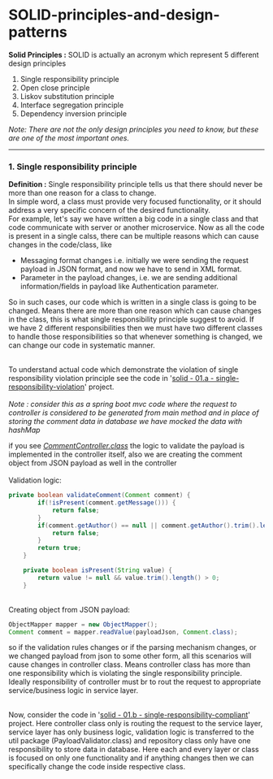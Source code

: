 # SOLID-principles-and-design-patterns

**Solid Principles :** SOLID is actually an acronym which represent 5 different design principles
<ol>
<li>Single responsibility principle</li>
<li>Open close principle</li>
<li>Liskov substitution principle</li>
<li>Interface segregation principle</li>
<li>Dependency inversion principle</li>
</ol>

*Note: There are not the only design principles you need to know, but these are one of the most important ones.*
<hr>

### 1. Single responsibility principle
**Definition :** Single responsibility principle tells us that there should never be more than one reason for a class to change.<br>
In simple word, a class must provide very focused functionality, or it should address a very specific concern of the desired functionality.<br>
For example, let's say we have written a big code in a single class and that code communicate with server or another microservice. 
Now as all the code is present in a single calss, there can be multiple reasons which can cause changes in the code/class, like
<ul>
<li>Messaging format changes i.e. initially we were sending the request payload in JSON format, and now we have to send in XML format.</li>
<li>Parameter in the payload changes, i.e. we are sending additional information/fields in payload like Authentication parameter.</li>
</ul>

So in such cases, our code which is written in a single class is going to be changed. 
Means there are more than one reason which can cause changes in the class, this is what single responsibility principle suggest to avoid.
If we have 2 different responsibilities then we must have two different classes to handle those responsibilities so that whenever something is changed, 
we can change our code in systematic manner.<br><br>


To understand actual code which demonstrate the violation of single responsibility violation principle see the code in '[solid - 01.a - single-responsibility-violation](https://github.com/Akhil-Selukar/SOLID-principles-and-design-patterns/tree/master/solid%20-%2001.a%20-%20single-responsibility-violation)' project.<br><br>
*Note : consider this as a spring boot mvc code where the request to controller is considered to be generated from main method and 
in place of storing the comment data in database we have mocked the data with hashMap*

if you see *[CommentController.class](https://github.com/Akhil-Selukar/SOLID-principles-and-design-patterns/blob/master/solid%20-%2001.a%20-%20single-responsibility-violation/src/main/java/com/solid/principles/controller/CommentController.java)* the 
logic to validate the payload is implemented in the controller itself, also we are creating the comment object from JSON payload as well in the controller
<br><br>
Validation logic:
```java
private boolean validateComment(Comment comment) {
        if(!isPresent(comment.getMessage())) {
            return false;
        }
        if(comment.getAuthor() == null || comment.getAuthor().trim().length() == 0) {
            return false;
        }
        return true;
    }

    private boolean isPresent(String value) {
        return value != null && value.trim().length() > 0;
    }
```
<br>
Creating object from JSON payload:

```java
ObjectMapper mapper = new ObjectMapper();
Comment comment = mapper.readValue(payloadJson, Comment.class);
```

so if the validation rules changes or if the parsing mechanism changes, or we changed payload from json to some other form, all this
scenarios will cause changes in controller class. Means controller class has more than one responsibility which is violating the 
single responsibility principle. Ideally responsibility of controller must br to rout the request to appropriate service/business logic in service layer.<br><br>

Now, consider the code in '[solid - 01.b - single-responsibility-compliant](https://github.com/Akhil-Selukar/SOLID-principles-and-design-patterns/tree/master/solid%20-%2001.b%20-%20single-responsibility-compliant)' project.
Here controller class only is routing the request to the service layer, service layer has only business logic, 
validation logic is transferred to the util package (PayloadValidator.class) and repository class only have one responsibility 
to store data in database. Here each and every layer or class is focused on only one functionality and if anything changes 
then we can specifically change the code inside respective class.
